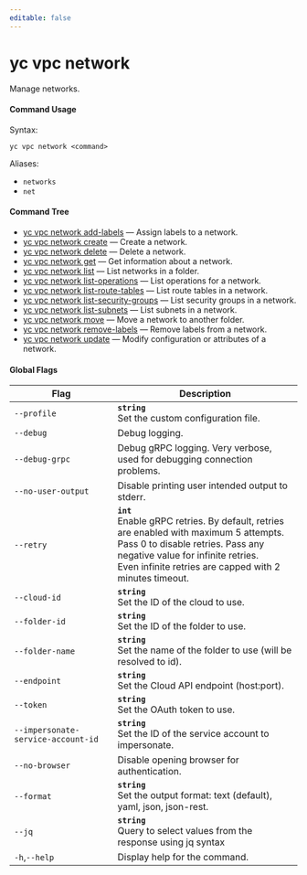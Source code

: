 ```yaml
---
editable: false
---
```


# yc vpc network

Manage networks.

#### Command Usage

Syntax: 

`yc vpc network <command>`

Aliases: 

- `networks`
- `net`

#### Command Tree

- [yc vpc network add-labels](add-labels.md) — Assign labels to a network.
- [yc vpc network create](create.md) — Create a network.
- [yc vpc network delete](delete.md) — Delete a network.
- [yc vpc network get](get.md) — Get information about a network.
- [yc vpc network list](list.md) — List networks in a folder.
- [yc vpc network list-operations](list-operations.md) — List operations for a network.
- [yc vpc network list-route-tables](list-route-tables.md) — List route tables in a network.
- [yc vpc network list-security-groups](list-security-groups.md) — List security groups in a network.
- [yc vpc network list-subnets](list-subnets.md) — List subnets in a network.
- [yc vpc network move](move.md) — Move a network to another folder.
- [yc vpc network remove-labels](remove-labels.md) — Remove labels from a network.
- [yc vpc network update](update.md) — Modify configuration or attributes of a network.

#### Global Flags

| Flag | Description |
|----|----|
|`--profile`|<b>`string`</b><br/>Set the custom configuration file.|
|`--debug`|Debug logging.|
|`--debug-grpc`|Debug gRPC logging. Very verbose, used for debugging connection problems.|
|`--no-user-output`|Disable printing user intended output to stderr.|
|`--retry`|<b>`int`</b><br/>Enable gRPC retries. By default, retries are enabled with maximum 5 attempts.<br/>Pass 0 to disable retries. Pass any negative value for infinite retries.<br/>Even infinite retries are capped with 2 minutes timeout.|
|`--cloud-id`|<b>`string`</b><br/>Set the ID of the cloud to use.|
|`--folder-id`|<b>`string`</b><br/>Set the ID of the folder to use.|
|`--folder-name`|<b>`string`</b><br/>Set the name of the folder to use (will be resolved to id).|
|`--endpoint`|<b>`string`</b><br/>Set the Cloud API endpoint (host:port).|
|`--token`|<b>`string`</b><br/>Set the OAuth token to use.|
|`--impersonate-service-account-id`|<b>`string`</b><br/>Set the ID of the service account to impersonate.|
|`--no-browser`|Disable opening browser for authentication.|
|`--format`|<b>`string`</b><br/>Set the output format: text (default), yaml, json, json-rest.|
|`--jq`|<b>`string`</b><br/>Query to select values from the response using jq syntax|
|`-h`,`--help`|Display help for the command.|
